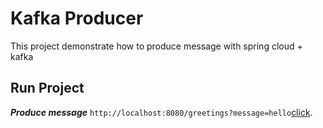 # Kafka Producer

This project demonstrate how to produce message with spring cloud + kafka

## Run Project

_**Produce message**_  `http://localhost:8080/greetings?message=hello`[click](http://localhost:8080/greetings?message=hello).

